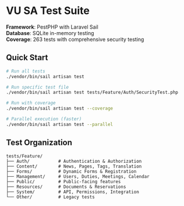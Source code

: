 # VU SA Test Suite

**Framework**: PestPHP with Laravel Sail  
**Database**: SQLite in-memory testing  
**Coverage**: 263 tests with comprehensive security testing

## Quick Start

```bash
# Run all tests
./vendor/bin/sail artisan test

# Run specific test file
./vendor/bin/sail artisan test tests/Feature/Auth/SecurityTest.php

# Run with coverage
./vendor/bin/sail artisan test --coverage

# Parallel execution (faster)
./vendor/bin/sail artisan test --parallel
```

## Test Organization

```
tests/Feature/
├── Auth/           # Authentication & Authorization
├── Content/        # News, Pages, Tags, Translation  
├── Forms/          # Dynamic Forms & Registration
├── Management/     # Users, Duties, Meetings, Calendar
├── Public/         # Public-facing features
├── Resources/      # Documents & Reservations  
├── System/         # API, Permissions, Integration
└── Other/          # Legacy tests
```